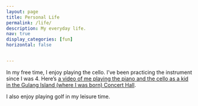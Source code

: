```yaml
---
layout: page
title: Personal Life
permalink: /life/
description: My everyday life.
nav: true
display_categories: [fun]
horizontal: false


---
```


In my free time, I enjoy playing the cello. I’ve been practicing the instrument since I was 4. Here’s <a href="https://user-images.githubusercontent.com/90797701/179892169-d7ff8544-0a58-41d9-991a-1d07c5d4fe10.mp4">a video of me playing the piano and the cello as a kid in the Gulang Island (where I was born) Concert Hall</a>.

I also enjoy playing golf in my leisure time.
